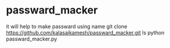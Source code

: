 # passward_macker
it will help to make passward using name
git clone https://github.com/kalasaikamesh/passward_macker.git
ls
python passward_macker.py
